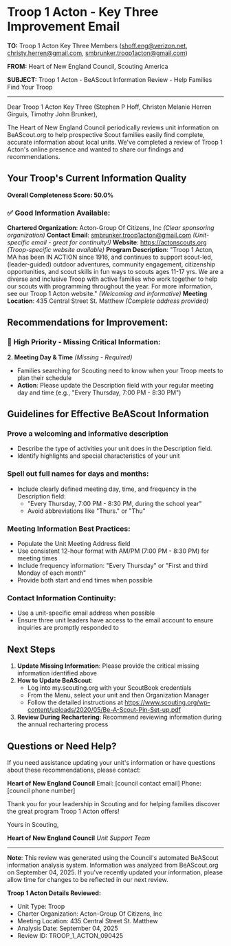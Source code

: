 # Troop 1 Acton - Key Three Improvement Email

**TO:** Troop 1 Acton Key Three Members (shoff.eng@verizon.net, christy.herren@gmail.com, smbrunker.troop1acton@gmail.com)

**FROM:** Heart of New England Council, Scouting America

**SUBJECT:** Troop 1 Acton - BeAScout Information Review - Help Families Find Your Troop

---

Dear Troop 1 Acton Key Three (Stephen P Hoff, Christen Melanie Herren Girguis, Timothy John Brunker),

The Heart of New England Council periodically reviews unit information on BeAScout.org to help prospective Scout families easily find complete, accurate information about local units. We've completed a review of Troop 1 Acton's online presence and wanted to share our findings and recommendations.

## Your Troop's Current Information Quality

**Overall Completeness Score: 50.0%**

### ✅ **Good Information Available:**
**Chartered Organization**: Acton-Group Of Citizens, Inc *(Clear sponsoring organization)*
**Contact Email**: smbrunker.troop1acton@gmail.com *(Unit-specific email - great for continuity!)*
**Website**: https://actonscouts.org *(Troop-specific website available)*
**Program Description**: "Troop 1 Acton, MA has been IN ACTION since 1916, and continues to support scout-led, (leader-guided) outdoor adventures, community engagement, citizenship opportunities, and scout skills in fun ways to scouts ages 11-17 yrs. We are a diverse and inclusive Troop with active families who work together to help our scouts with programming throughout the year. For more information, see our Troop 1 Acton website." *(Welcoming and informative)*
**Meeting Location**: 435 Central Street St. Matthew *(Complete address provided)*

## Recommendations for Improvement:

### 🔴 **High Priority - Missing Critical Information:**

**2. Meeting Day & Time** *(Missing - Required)*
- Families searching for Scouting need to know when your Troop meets to plan their schedule
- **Action**: Please update the Description field with your regular meeting day and time (e.g., "Every Thursday, 7:00 PM - 8:30 PM")

## Guidelines for Effective BeAScout Information

### **Prove a welcoming and informative description**
- Describe the type of activities your unit does in the Description field.
- Identify highlights and special characteristics of your unit

### **Spell out full names for days and months:**
- Include clearly defined meeting day, time, and frequency in the Description field:
  - "Every Thursday, 7:00 PM - 8:30 PM, during the school year"
  - Avoid abbreviations like "Thurs." or "Thu"

### **Meeting Information Best Practices:**
- Populate the Unit Meeting Address field
- Use consistent 12-hour format with AM/PM (7:00 PM - 8:30 PM) for meeting times
- Include frequency information: "Every Thursday" or "First and third Monday of each month"
- Provide both start and end times when possible

### **Contact Information Continuity:**
- Use a unit-specific email address when possible
- Ensure three unit leaders have access to the email account to ensure inquiries are promptly responded to

## Next Steps

1. **Update Missing Information**: Please provide the critical missing information identified above
2. **How to Update BeAScout**: 
   - Log into my.scouting.org with your ScoutBook credentials
   - From the Menu, select your unit and then Organization Manager
   - Follow the detailed instructions at
     https://www.scouting.org/wp-content/uploads/2020/05/Be-A-Scout-Pin-Set-up.pdf
3. **Review During Rechartering**: Recommend reviewing information during the annual rechartering process

## Questions or Need Help?

If you need assistance updating your unit's information or have questions about these recommendations, please contact:

**Heart of New England Council**
Email: [council contact email]
Phone: [council phone number]

Thank you for your leadership in Scouting and for helping families discover the great program Troop 1 Acton offers!

Yours in Scouting,

**Heart of New England Council**
*Unit Support Team*

---

**Note**: This review was generated using the Council's automated BeAScout information analysis system. Information was analyzed from BeAScout.org on September 04, 2025. If you've recently updated your information, please allow time for changes to be reflected in our next review.

**Troop 1 Acton Details Reviewed:**
- Unit Type: Troop
- Charter Organization: Acton-Group Of Citizens, Inc
- Meeting Location: 435 Central Street St. Matthew
- Analysis Date: September 04, 2025
- Review ID: TROOP_1_ACTON_090425